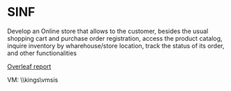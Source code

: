 # SINF

Develop an Online store that allows to the customer, besides the usual shopping cart and purchase order registration, access the product catalog, inquire inventory by wharehouse/store location, track the status of its order, and other functionalities

[Overleaf report](https://www.overleaf.com/1178713826shbrbdbvczrs)

VM: \\\kings\vmsis
